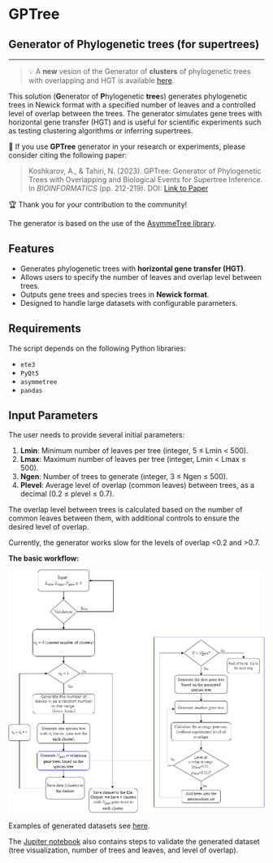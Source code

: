 # GPTree
## **G**enerator of **P**hylogenetic **tree**s (for supertrees)

----
> :bulb: A **new** vesion of the Generator of **clusters** of phylogenetic trees with overlapping and HGT is available [here](https://github.com/tahiri-lab/GPTree/tree/TPTree_cluster).

This solution (**G**enerator of **P**hylogenetic **tree**s) generates phylogenetic trees in Newick format with a specified number of leaves and a controlled level of overlap between the trees. The generator simulates gene trees with horizontal gene transfer (HGT) and is useful for scientific experiments such as testing clustering algorithms or inferring supertrees.

:bookmark_tabs: If you use **GPTree** generator in your research or experiments, please consider citing the following paper:
>  Koshkarov, A., & Tahiri, N. (2023). GPTree: Generator of Phylogenetic Trees with Overlapping and Biological Events for Supertree Inference. In _BIOINFORMATICS_ (pp. 212-219).
DOI: [Link to Paper](https://doi.org/10.5220/0011697100003414)

:trophy: Thank you for your contribution to the community!

The generator is based on the use of the [AsymmeTree library](https://github.com/david-schaller/AsymmeTree).

## Features

- Generates phylogenetic trees with **horizontal gene transfer (HGT)**.
- Allows users to specify the number of leaves and overlap level between trees.
- Outputs gene trees and species trees in **Newick format**.
- Designed to handle large datasets with configurable parameters.

## Requirements

The script depends on the following Python libraries:
- `ete3`
- `PyQt5`
- `asymmetree`
- `pandas`

## Input Parameters

The user needs to provide several initial parameters:

1. **Lmin**: Minimum number of leaves per tree (integer, 5 ≤ Lmin < 500).
2. **Lmax**: Maximum number of leaves per tree (integer, Lmin < Lmax ≤ 500).
3. **Ngen**: Number of trees to generate (integer, 3 ≤ Ngen ≤ 500).
4. **Plevel**: Average level of overlap (common leaves) between trees, as a decimal (0.2 ≤ plevel ≤ 0.7).

The overlap level between trees is calculated based on the number of common leaves between them, with additional controls to ensure the desired level of overlap.

Currently, the generator works slow for the levels of overlap <0.2 and >0.7.

**The basic workflow:**

![The basic workflow](https://github.com/tahiri-lab/GPTree/blob/main/img/flow.png)

Examples of generated datasets see [here](https://github.com/tahiri-lab/GPTree/tree/main/test_datasets).

The [Jupiter notebook](https://github.com/tahiri-lab/GPTree/blob/main/Overlap_Phyltree_generator_for_supertree_inference.ipynb) also contains steps to validate the generated dataset (tree visualization, number of trees and leaves, and level of overlap).
